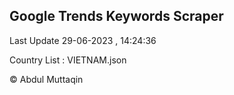 

## Google Trends Keywords Scraper 
 
Last Update 29-06-2023 , 14:24:36

Country List :
VIETNAM.json



© Abdul Muttaqin 
